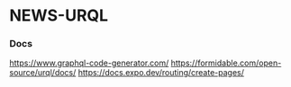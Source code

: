 # NEWS-URQL

### Docs

https://www.graphql-code-generator.com/
https://formidable.com/open-source/urql/docs/
https://docs.expo.dev/routing/create-pages/
